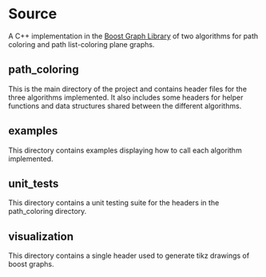 # Source
 A C++ implementation in the [Boost Graph Library](http://www.boost.org/doc/libs/1_64_0/libs/graph/doc/index.html) of two algorithms for path
 coloring and path list-coloring plane graphs.

## path_coloring
 This is the main directory of the project and contains header files for the
 three algorithms implemented. It also includes some headers for helper functions
 and data structures shared between the different algorithms. 

## examples
 This directory contains examples displaying how to call each algorithm
 implemented.

## unit_tests
 This directory contains a unit testing suite for the headers in the
 path_coloring directory.

## visualization
 This directory contains a single header used to generate tikz drawings of
 boost graphs.

